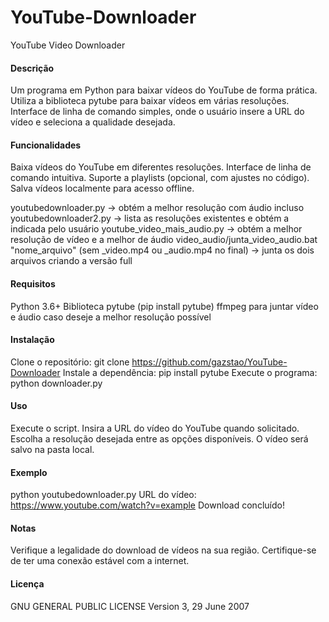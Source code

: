 # YouTube-Downloader
YouTube Video Downloader

#### Descrição

Um programa em Python para baixar vídeos do YouTube de forma prática. Utiliza a biblioteca pytube para baixar vídeos em várias resoluções. Interface de linha de comando simples, onde o usuário insere a URL do vídeo e seleciona a qualidade desejada.

#### Funcionalidades

Baixa vídeos do YouTube em diferentes resoluções.
Interface de linha de comando intuitiva.
Suporte a playlists (opcional, com ajustes no código).
Salva vídeos localmente para acesso offline.

youtubedownloader.py -> obtém a melhor resolução com áudio incluso
youtubedownloader2.py -> lista as resoluções existentes e obtém a indicada pelo usuário
youtube_video_mais_audio.py -> obtém a melhor resolução de vídeo e a melhor de áudio
video_audio/junta_video_audio.bat "nome_arquivo" (sem _video.mp4 ou _audio.mp4 no final) -> junta os dois arquivos criando a versão full

#### Requisitos

Python 3.6+
Biblioteca pytube (pip install pytube)
ffmpeg para juntar vídeo e áudio caso deseje a melhor resolução possível

#### Instalação

Clone o repositório: git clone https://github.com/gazstao/YouTube-Downloader
Instale a dependência: pip install pytube
Execute o programa: python downloader.py

#### Uso

Execute o script.
Insira a URL do vídeo do YouTube quando solicitado.
Escolha a resolução desejada entre as opções disponíveis.
O vídeo será salvo na pasta local.

#### Exemplo
python youtubedownloader.py
URL do vídeo: https://www.youtube.com/watch?v=example
Download concluído!

#### Notas
Verifique a legalidade do download de vídeos na sua região.
Certifique-se de ter uma conexão estável com a internet.

#### Licença
GNU GENERAL PUBLIC LICENSE Version 3, 29 June 2007
